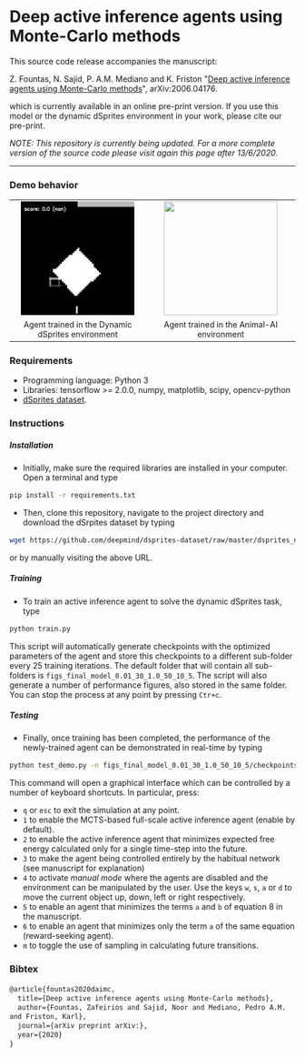 # Deep active inference agents using Monte-Carlo methods

This source code release accompanies the manuscript:

Z. Fountas, N. Sajid, P. A.M. Mediano and K. Friston "[Deep active inference agents using Monte-Carlo methods](https://arxiv.org/abs/2006.04176)",	arXiv:2006.04176.

which is currently available in an online pre-print version. If you use this model or the dynamic dSprites environment in your work, please cite our pre-print.

*NOTE: This repository is currently being updated. For a more complete version of the source code please visit again this page after 13/6/2020.*

---

### Demo behavior

<table style="width:100%;">
  <tr>
    <td align="center"><img src="dsprites.gif" width="200" height="200"/></td>
    <td align="center"><img src="animalai.gif" width="200" height="200"/></td>
  </tr>
  <tr>
    <td align="center">Agent trained in the Dynamic dSprites environment</td>
    <td align="center">Agent trained in the Animal-AI environment</td>
  </tr>
</table>

### Requirements
* Programming language: Python 3
* Libraries: tensorflow >= 2.0.0, numpy, matplotlib, scipy, opencv-python
* [dSprites dataset](https://github.com/deepmind/dsprites-dataset/raw/master/dsprites_ndarray_co1sh3sc6or40x32y32_64x64.npz).

### Instructions

##### Installation

* Initially, make sure the required libraries are installed in your computer. Open a terminal and type
```bash
pip install -r requirements.txt
```

* Then, clone this repository, navigate to the project directory and download the dSrpites dataset by typing
```bash
wget https://github.com/deepmind/dsprites-dataset/raw/master/dsprites_ndarray_co1sh3sc6or40x32y32_64x64.npz
```
or by manually visiting the above URL.

##### Training
* To train an active inference agent to solve the dynamic dSprites task, type
```bash
python train.py
```
This script will automatically generate checkpoints with the optimized parameters of the agent and store this checkpoints to a different sub-folder every 25 training iterations. The default folder that will contain all sub-folders is ```figs_final_model_0.01_30_1.0_50_10_5```. The script will also generate a number of performance figures, also stored in the same folder. You can stop the process at any point by pressing ```Ctr+c```.

##### Testing
* Finally, once training has been completed, the performance of the newly-trained agent can be demonstrated in real-time by typing
```bash
python test_demo.py -n figs_final_model_0.01_30_1.0_50_10_5/checkpoints/ -m
```
This command will open a graphical interface which can be controlled by a number of keyboard shortcuts. In particular, press:

  * `q` or `esc` to exit the simulation at any point.
  * `1` to enable the MCTS-based full-scale active inference agent (enable by default).
  * `2` to enable the active inference agent that minimizes expected free energy calculated only for a single time-step into the future.
  * `3` to make the agent being controlled entirely by the habitual network (see manuscript for explanation)
  * `4` to activate *manual mode* where the agents are disabled and the environment can be manipulated by the user. Use the keys `w`, `s`, `a` or `d` to move the current object up, down, left or right respectively.
  * `5` to enable an agent that minimizes the terms `a` and `b` of equation 8 in the manuscript.
  * `6` to enable an agent that minimizes only the term `a` of the same equation (reward-seeking agent).
  * `m` to toggle the use of sampling in calculating future transitions.


  ### Bibtex
  ```
  @article{fountas2020daimc,
    title={Deep active inference agents using Monte-Carlo methods},
    author={Fountas, Zafeirios and Sajid, Noor and Mediano, Pedro A.M. and Friston, Karl},
    journal={arXiv preprint arXiv:},
    year={2020}
  }
  ```
